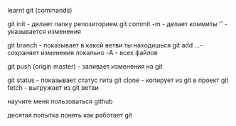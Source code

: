 learnt git (commands)


git init - делает папку репозиторием
git commit -m - делает коммиты
    '' - указывается изменения

git branch - показывает в какой ветви ты находишься
git add ...- сохраняет изменения локально
    -A - всех файлов

git push (origin master) - заливает изменения на git

git status - показывает статус гита
git clone - копирует из git в проект 
git fetch - выгружает из git ветви



научите меня пользоваться github

десятая попытка понять как работает git

